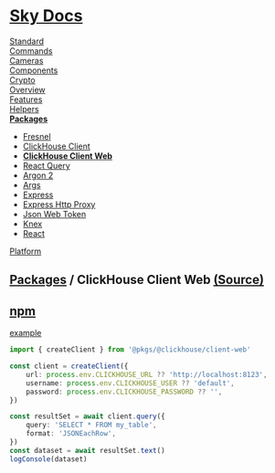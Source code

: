 <!--- This ClickHouse Client Web was auto-generated using "npx sky readme" --> 

# [Sky Docs](../../../README.md)

[Standard](..%2F..%2F..%2Fstandard%2FREADME.md)   
[Commands](..%2F..%2F..%2F%5Fcommands%2Fdocs%2FREADME.md)   
[Cameras](..%2F..%2F..%2Fcameras%2FREADME.md)   
[Components](..%2F..%2F..%2Fcomponents%2FREADME.md)   
[Crypto](..%2F..%2F..%2Fcrypto%2FREADME.md)   
[Overview](..%2F..%2F..%2Fdocs%2FREADME.md)   
[Features](..%2F..%2F..%2Ffeatures%2FREADME.md)   
[Helpers](..%2F..%2F..%2Fhelpers%2FREADME.md)   
**[Packages](..%2F..%2F..%2Fpkgs%2FREADME.md)**   
* [Fresnel](..%2F..%2F..%2Fpkgs%2F%40artsy%2Ffresnel%2FREADME.md)
* [ClickHouse Client](..%2F..%2F..%2Fpkgs%2F%40clickhouse%2Fclient%2FREADME.md)
* **[ClickHouse Client Web](..%2F..%2F..%2Fpkgs%2F%40clickhouse%2Fclient-web%2FREADME.md)**
* [React Query](..%2F..%2F..%2Fpkgs%2F%40tanstack%2Freact-query%2FREADME.md)
* [Argon 2](..%2F..%2F..%2Fpkgs%2Fargon2%2FREADME.md)
* [Args](..%2F..%2F..%2Fpkgs%2Fargs%2FREADME.md)
* [Express](..%2F..%2F..%2Fpkgs%2Fexpress%2FREADME.md)
* [Express Http Proxy](..%2F..%2F..%2Fpkgs%2Fexpress-http-proxy%2FREADME.md)
* [Json Web Token](..%2F..%2F..%2Fpkgs%2Fjsonwebtoken%2FREADME.md)
* [Knex](..%2F..%2F..%2Fpkgs%2Fknex%2FREADME.md)
* [React](..%2F..%2F..%2Fpkgs%2Freact%2FREADME.md)
  
[Platform](..%2F..%2F..%2Fplatform%2FREADME.md)   

## [Packages](..%2F..%2F..%2Fpkgs%2FREADME.md) / ClickHouse Client Web [(Source)](..%2F..%2F..%2Fpkgs%2F%40clickhouse%2Fclient-web%2F)

## [npm](https://www.npmjs.com/package/@clickhouse/client-web)

[example](../../../%5Fexamples/@pkgs/clickhouse/client-web)

```typescript
import { createClient } from '@pkgs/@clickhouse/client-web'

const client = createClient({
    url: process.env.CLICKHOUSE_URL ?? 'http://localhost:8123',
    username: process.env.CLICKHOUSE_USER ?? 'default',
    password: process.env.CLICKHOUSE_PASSWORD ?? '',
})

const resultSet = await client.query({
    query: 'SELECT * FROM my_table',
    format: 'JSONEachRow',
})
const dataset = await resultSet.text()
logConsole(dataset)

```